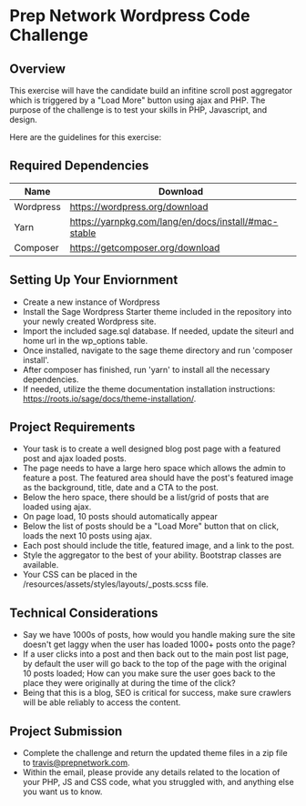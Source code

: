 # Prep Network Wordpress Code Challenge

## Overview

This exercise will have the candidate build an infitine scroll post aggregator which is triggered by a "Load More" button using ajax and PHP. The purpose of the challenge is to test your skills in PHP, Javascript, and design.

Here are the guidelines for this exercise:

## Required Dependencies

| Name      | Download                                             |
| --------- | ---------------------------------------------------- |
| Wordpress | https://wordpress.org/download                       |
| Yarn      | https://yarnpkg.com/lang/en/docs/install/#mac-stable |
| Composer  | https://getcomposer.org/download                     |

## Setting Up Your Enviornment

-   Create a new instance of Wordpress
-   Install the Sage Wordpress Starter theme included in the repository into your newly created Wordpress site.
-   Import the included sage.sql database. If needed, update the siteurl and home url in the wp_options table.
-   Once installed, navigate to the sage theme directory and run 'composer install'.
-   After composer has finished, run 'yarn' to install all the necessary dependencies.
-   If needed, utilize the theme documentation installation instructions: https://roots.io/sage/docs/theme-installation/.

## Project Requirements

-   Your task is to create a well designed blog post page with a featured post and ajax loaded posts.
-   The page needs to have a large hero space which allows the admin to feature a post. The featured area should have the post's featured image as the background, title, date and a CTA to the post.
-   Below the hero space, there should be a list/grid of posts that are loaded using ajax.
-   On page load, 10 posts should automatically appear
-   Below the list of posts should be a "Load More" button that on click, loads the next 10 posts using ajax.
-   Each post should include the title, featured image, and a link to the post.
-   Style the aggregator to the best of your ability. Bootstrap classes are available.
-   Your CSS can be placed in the /resources/assets/styles/layouts/\_posts.scss file.

## Technical Considerations

-   Say we have 1000s of posts, how would you handle making sure the site doesn't get laggy when the user has loaded 1000+ posts onto the page?
-   If a user clicks into a post and then back out to the main post list page, by default the user will go back to the top of the page with the original 10 posts loaded; How can you make sure the user goes back to the place they were originally at during the time of the click?
-   Being that this is a blog, SEO is critical for success, make sure crawlers will be able reliably to access the content.

## Project Submission

-   Complete the challenge and return the updated theme files in a zip file to travis@prepnetwork.com.
-   Within the email, please provide any details related to the location of your PHP, JS and CSS code, what you struggled with, and anything else you want us to know.
